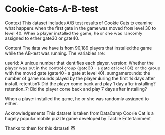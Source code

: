 # Cookie-Cats-A-B-test
Context
This dataset includes A/B test results of Cookie Cats to examine what happens when the first gate in the game was moved from level 30 to level 40. When a player installed the game, he or she was randomly assigned to either gate30 or gate40.

Content
The data we have is from 90,189 players that installed the game while the AB-test was running. The variables are:

userid: A unique number that identifies each player.
version: Whether the player was put in the control group (gate30 - a gate at level 30) or the group with the moved gate (gate40 - a gate at level 40).
sumgamerounds: the number of game rounds played by the player during the first 14 days after install.
retention1: Did the player come back and play 1 day after installing?
retention_7: Did the player come back and play 7 days after installing?

When a player installed the game, he or she was randomly assigned to either.

Acknowledgements
This dataset is taken from DataCamp
Cookie Cat is a hugely popular mobile puzzle game developed by Tactile Entertainment

Thanks to them for this dataset! 😻
